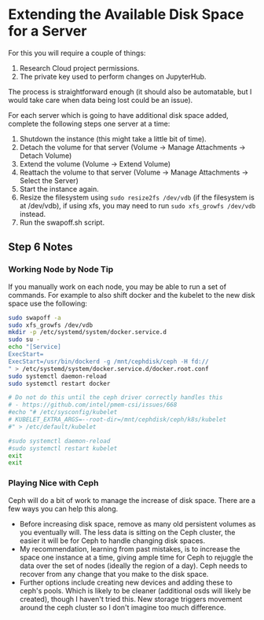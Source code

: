 # Extending the Available Disk Space for a Server
For this you will require a couple of things:

1. Research Cloud project permissions.
2. The private key used to perform changes on JupyterHub.

The process is straightforward enough (it should also be automatable, but I
would take care when data being lost could be an issue).

For each server which is going to have additional disk space added, complete the
following steps one server at a time:

1. Shutdown the instance (this might take a little bit of time).
2. Detach the volume for that server (Volume → Manage Attachments → Detach
  Volume)
3. Extend the volume (Volume → Extend Volume)
4. Reattach the volume to that server (Volume → Manage Attachments → Select the
  Server)
5. Start the instance again.
6. Resize the filesystem using `sudo resize2fs /dev/vdb` (if the filesystem is
  at /dev/vdb), if using xfs, you may need to run `sudo xfs_growfs /dev/vdb`
  instead.
7. Run the swapoff.sh script.

## Step 6 Notes
### Working Node by Node Tip
If you manually work on each node, you may be able to run a set of commands.
For example to also shift docker and the kubelet to the new disk space use the
following:
```bash
sudo swapoff -a
sudo xfs_growfs /dev/vdb
mkdir -p /etc/systemd/system/docker.service.d
sudo su -
echo "[Service]
ExecStart=
ExecStart=/usr/bin/dockerd -g /mnt/cephdisk/ceph -H fd://
" > /etc/systemd/system/docker.service.d/docker.root.conf
sudo systemctl daemon-reload
sudo systemctl restart docker

# Do not do this until the ceph driver correctly handles this
# - https://github.com/intel/pmem-csi/issues/668
#echo "# /etc/sysconfig/kubelet
# KUBELET_EXTRA_ARGS=--root-dir=/mnt/cephdisk/ceph/k8s/kubelet
#" > /etc/default/kubelet

#sudo systemctl daemon-reload
#sudo systemctl restart kubelet
exit
exit
```

### Playing Nice with Ceph
Ceph will do a bit of work to manage the increase of disk space. There are a few
ways you can help this along.

- Before increasing disk space, remove as many old persistent volumes as you
  eventually will. The less data is sitting on the Ceph cluster, the easier it
  will be for Ceph to handle changing disk spaces.
- My recommendation, learning from past mistakes, is to increase the space one
  instance at a time, giving ample time for Ceph to rejuggle the data over the
  set of nodes (ideally the region of a day). Ceph needs to recover from any
  change that you make to the disk space.
- Further options include creating new devices and adding these to ceph's pools.
  Which is likely to be cleaner (additional osds will likely be created), though
  I haven't tried this. New storage triggers movement around the ceph cluster so
  I don't imagine too much difference.
